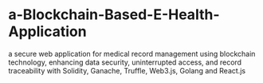 # a-Blockchain-Based-E-Health-Application
a secure web application for medical record management using blockchain technology, enhancing data security, uninterrupted access, and record traceability with Solidity, Ganache, Truffle, Web3.js, Golang and React.js
